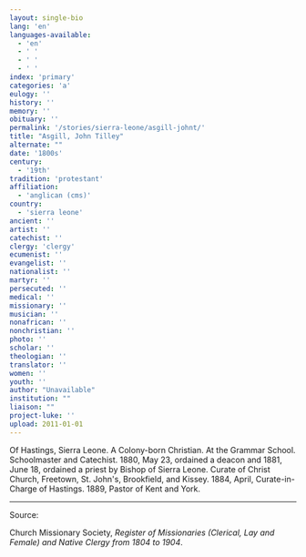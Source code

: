 ```yaml
---
layout: single-bio
lang: 'en'
languages-available:
  - 'en'
  - ' '
  - ' '
  - ' '
index: 'primary'
categories: 'a'
eulogy: ''
history: ''
memory: ''
obituary: ''
permalink: '/stories/sierra-leone/asgill-johnt/'
title: "Asgill, John Tilley"
alternate: ""
date: '1800s'
century:
  - '19th'
tradition: 'protestant'
affiliation:
  - 'anglican (cms)'
country:
  - 'sierra leone'
ancient: ''
artist: ''
catechist: ''
clergy: 'clergy'
ecumenist: ''
evangelist: ''
nationalist: ''
martyr: ''
persecuted: ''
medical: ''
missionary: ''
musician: ''
nonafrican: ''
nonchristian: ''
photo: ''
scholar: ''
theologian: ''
translator: ''
women: ''
youth: ''
author: "Unavailable"
institution: ""
liaison: ""
project-luke: ''
upload: 2011-01-01
---
```




Of Hastings, Sierra Leone.  A Colony-born Christian.  At the Grammar School. Schoolmaster and Catechist.  1880, May 23, ordained a deacon and 1881, June 18, ordained a priest by Bishop of Sierra Leone.  Curate of Christ Church, Freetown, St. John's, Brookfield, and Kissey.  1884, April, Curate-in-Charge of Hastings.  1889, Pastor of Kent and York.



---

Source:

Church Missionary Society, *Register of Missionaries (Clerical, Lay and Female) and Native Clergy from 1804 to 1904*.
